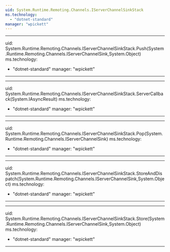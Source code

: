 ```yaml
---
uid: System.Runtime.Remoting.Channels.IServerChannelSinkStack
ms.technology: 
  - "dotnet-standard"
manager: "wpickett"
---
```


---
uid: System.Runtime.Remoting.Channels.IServerChannelSinkStack.Push(System.Runtime.Remoting.Channels.IServerChannelSink,System.Object)
ms.technology: 
  - "dotnet-standard"
manager: "wpickett"
---

---
uid: System.Runtime.Remoting.Channels.IServerChannelSinkStack.ServerCallback(System.IAsyncResult)
ms.technology: 
  - "dotnet-standard"
manager: "wpickett"
---

---
uid: System.Runtime.Remoting.Channels.IServerChannelSinkStack.Pop(System.Runtime.Remoting.Channels.IServerChannelSink)
ms.technology: 
  - "dotnet-standard"
manager: "wpickett"
---

---
uid: System.Runtime.Remoting.Channels.IServerChannelSinkStack.StoreAndDispatch(System.Runtime.Remoting.Channels.IServerChannelSink,System.Object)
ms.technology: 
  - "dotnet-standard"
manager: "wpickett"
---

---
uid: System.Runtime.Remoting.Channels.IServerChannelSinkStack.Store(System.Runtime.Remoting.Channels.IServerChannelSink,System.Object)
ms.technology: 
  - "dotnet-standard"
manager: "wpickett"
---
